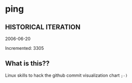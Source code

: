 # ping

## HISTORICAL ITERATION
2006-06-20

Incremented: 3305

## What is this?? 
Linux skills to hack the github commit visualization chart `;-)`
